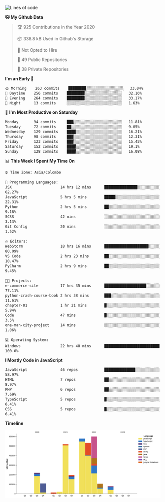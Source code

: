 
<!--START_SECTION:waka-->
![Lines of code](https://img.shields.io/badge/From%20Hello%20World%20I%27ve%20Written-2.2%20million%20lines%20of%20code-blue)

**🐱 My Github Data** 

> 🏆 925 Contributions in the Year 2020
 > 
> 📦 338.8 kB Used in Github's Storage 
 > 
> 🚫 Not Opted to Hire
 > 
> 📜 49 Public Repositories
 > 
> 🔑 38 Private Repositories 

**I'm an Early 🐤** 

```text
🌞 Morning    263 commits    ████████░░░░░░░░░░░░░░░░░   33.04% 
🌆 Daytime    256 commits    ████████░░░░░░░░░░░░░░░░░   32.16% 
🌃 Evening    264 commits    ████████░░░░░░░░░░░░░░░░░   33.17% 
🌙 Night      13 commits     ░░░░░░░░░░░░░░░░░░░░░░░░░   1.63%

```
📅 **I'm Most Productive on Saturday** 

```text
Monday       94 commits     ███░░░░░░░░░░░░░░░░░░░░░░   11.81% 
Tuesday      72 commits     ██░░░░░░░░░░░░░░░░░░░░░░░   9.05% 
Wednesday    129 commits    ████░░░░░░░░░░░░░░░░░░░░░   16.21% 
Thursday     98 commits     ███░░░░░░░░░░░░░░░░░░░░░░   12.31% 
Friday       123 commits    ███░░░░░░░░░░░░░░░░░░░░░░   15.45% 
Saturday     152 commits    ████░░░░░░░░░░░░░░░░░░░░░   19.1% 
Sunday       128 commits    ████░░░░░░░░░░░░░░░░░░░░░   16.08%

```


📊 **This Week I Spent My Time On** 

```text
⌚︎ Time Zone: Asia/Colombo

💬 Programming Languages: 
JSX                      14 hrs 12 mins      ███████████████░░░░░░░░░░   62.27% 
JavaScript               5 hrs 5 mins        █████░░░░░░░░░░░░░░░░░░░░   22.31% 
Python                   2 hrs 5 mins        ██░░░░░░░░░░░░░░░░░░░░░░░   9.18% 
SCSS                     42 mins             ░░░░░░░░░░░░░░░░░░░░░░░░░   3.13% 
Git Config               20 mins             ░░░░░░░░░░░░░░░░░░░░░░░░░   1.52%

🔥 Editors: 
WebStorm                 18 hrs 16 mins      ████████████████████░░░░░   80.09% 
VS Code                  2 hrs 23 mins       ██░░░░░░░░░░░░░░░░░░░░░░░   10.47% 
PyCharm                  2 hrs 9 mins        ██░░░░░░░░░░░░░░░░░░░░░░░   9.45%

🐱‍💻 Projects: 
e-commerce-site          17 hrs 35 mins      ███████████████████░░░░░░   77.11% 
python-crash-course-book 2 hrs 38 mins       ███░░░░░░░░░░░░░░░░░░░░░░   11.61% 
chapter-01               1 hr 21 mins        █░░░░░░░░░░░░░░░░░░░░░░░░   5.94% 
Code                     47 mins             █░░░░░░░░░░░░░░░░░░░░░░░░   3.5% 
one-man-city-project     14 mins             ░░░░░░░░░░░░░░░░░░░░░░░░░   1.06%

💻 Operating System: 
Windows                  22 hrs 48 mins      █████████████████████████   100.0%

```

**I Mostly Code in JavaScript** 

```text
JavaScript               46 repos            ██████████████░░░░░░░░░░░   58.97% 
HTML                     7 repos             ██░░░░░░░░░░░░░░░░░░░░░░░   8.97% 
PHP                      6 repos             ██░░░░░░░░░░░░░░░░░░░░░░░   7.69% 
TypeScript               5 repos             █░░░░░░░░░░░░░░░░░░░░░░░░   6.41% 
CSS                      5 repos             █░░░░░░░░░░░░░░░░░░░░░░░░   6.41%

```


**Timeline**

![Chart not found](https://github.com/ccweerasinghe1994/ccweerasinghe1994/blob/master/charts/bar_graph.png) 


<!--END_SECTION:waka-->
